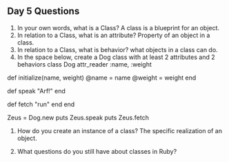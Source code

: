## Day 5 Questions

1. In your own words, what is a Class?
A class is a blueprint for an object.
1. In relation to a Class, what is an attribute?
Property of an object in a class.
1. In relation to a Class, what is behavior?
what objects in a class can do.
1. In the space below, create a Dog class with at least 2 attributes and 2 behaviors
 class Dog
  attr_reader :name, :weight

  def initialize(name, weight)
    @name = name
    @weight = weight
  end

  def speak
    "Arf!"
  end

  def fetch
   "run"
  end
 end

 Zeus = Dog.new
 puts Zeus.speak
 puts Zeus.fetch


1. How do you create an instance of a class?
 The specific realization of an object.
 
1. What questions do you still have about classes in Ruby?
